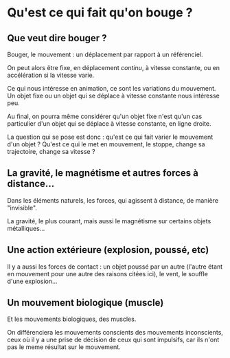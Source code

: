 # Qu'est ce qui fait qu'on bouge ?

## Que veut dire bouger ?

Bouger, le mouvement : un déplacement par rapport à un référenciel.

On peut alors être fixe, en déplacement *continu*, à vitesse constante, ou en accélération si la vitesse varie.

Ce qui nous intéresse en animation, ce sont les variations du mouvement. Un objet fixe ou un objet qui se déplace à vitesse constante nous intéresse peu.

Au final, on pourra même considérer qu'un objet fixe n'est qu'un cas particulier d'un objet qui se déplace à vitesse constante, en ligne droite.

La question qui se pose est donc : qu'est ce qui fait varier le mouvement d'un objet ? Qu'est ce qui le met en mouvement, le stoppe, change sa trajectoire, change sa vitesse ?

## La gravité, le magnétisme et autres forces à distance...

Dans les éléments naturels, les forces, qui agissent à distance, de manière "invisible".

La gravité, le plus courant, mais aussi le magnétisme sur certains objets métalliques...

## Une action extérieure (explosion, poussé, etc)

Il y a aussi les forces de contact : un objet poussé par un autre (l'autre étant en mouvement pour une autre des raisons citées ici), le vent, le souffle d'une explosion...

## Un mouvement biologique (muscle)

Et les mouvements biologiques, des muscles.

On différenciera les mouvements conscients des mouvements inconscients, ceux où il y a une prise de décision de ceux qui sont impulsifs, car ils n'ont pas le meme résultat sur le mouvement.